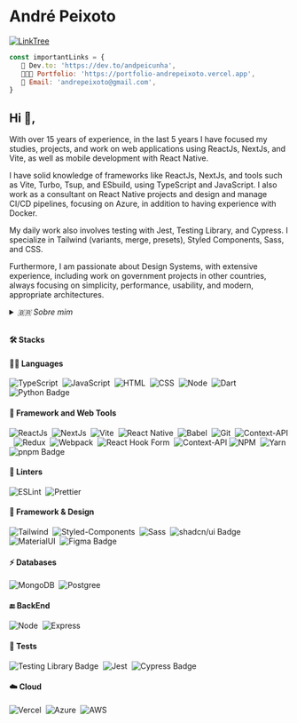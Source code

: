 # André Peixoto


[![LinkTree](https://img.shields.io/badge/linktree-1de9b6?style=for-the-badge&logo=Linktree&logoColor=white&link=https://linktr.ee/peixototiodev)](https://linktr.ee/peixototiodev)
&nbsp;
<!--
[![Linkedin Badge](https://img.shields.io/badge/-LinkedIn-0077B5?style=for-the-badge&logo=Linkedin&logoColor=white&link=https://www.linkedin.com/in/andpeicunha)](https://www.linkedin.com/in/andpeicunha)
&nbsp;
[![Articles](https://img.shields.io/badge/dev.to-0A0A0A?style=for-the-badge&logo=devdotto&logoColor=white)](https://dev.to/andpeicunha)
&nbsp;
[![Whatsapp Badge](https://img.shields.io/badge/-Whatsapp-2DB540?style=for-the-badge&labelColor=whatsapp&logo=whatsapp&logoColor=white&link=https://api.whatsapp.com/send?phone=5511977373258&text=Olá%20André!%20Vi%20seu%20perfil%20no%20Github%20e%20gostaria%20de%20entrar%20em%20contato%20com%20você)](https://api.whatsapp.com/send?phone=5511977373258&text=Olá%20André!%20Vi%20seu%20perfil%20no%20Github%20e%20gostaria%20de%20entrar%20em%20contato%20com%20você)
[![Portfólio](https://img.shields.io/badge/Portfolio-%23000000.svg?style=for-the-badge&logo=firefox&logoColor=#FF7139)](https://portfolio-andrepeixoto.vercel.app)
&nbsp;-->

<!--
&nbsp;
[![Portfólio - Behance](https://img.shields.io/badge/Behance-0054F7?style=for-the-badge&logo=behance&logoColor=white)](https://www.behance.net/andrepeixoto3f5f)
[![Whatsapp Badge](https://img.shields.io/badge/-Whatsapp-2DB540?style=for-the-badge&labelColor=whatsapp&logo=whatsapp&logoColor=white&link=https://api.whatsapp.com/send?phone=5511953121823&text=Olá%20Júlio!%20Vi%20seu%20perfil%20no%20Github%20e%20gostaria%20de%20entrar%20em%20contato%20com%20você)](https://api.whatsapp.com/send?phone=5511953121823&text=Olá%20Júlio!%20Vi%20seu%20perfil%20no%20Github%20e%20gostaria%20de%20entrar%20em%20contato%20com%20você)&nbsp;
-->

```js
const importantLinks = {
   📒 Dev.to: 'https://dev.to/andpeicunha',
   👨🏻‍💻 Portfolio: 'https://portfolio-andrepeixoto.vercel.app',
   👋 Email: 'andrepeixoto@gmail.com',
}
```

## Hi 👋,

With over 15 years of experience, in the last 5 years I have focused my studies, projects, and work on web applications using ReactJs, NextJs, and Vite, as well as mobile development with React Native.

I have solid knowledge of frameworks like ReactJs, NextJs, and tools such as Vite, Turbo, Tsup, and ESbuild, using TypeScript and JavaScript. I also work as a consultant on React Native projects and design and manage CI/CD pipelines, focusing on Azure, in addition to having experience with Docker.

My daily work also involves testing with Jest, Testing Library, and Cypress. I specialize in Tailwind (variants, merge, presets), Styled Components, Sass, and CSS.

Furthermore, I am passionate about Design Systems, with extensive experience, including work on government projects in other countries, always focusing on simplicity, performance, usability, and modern, appropriate architectures.

<details>
<summary><i>🇧🇷 Sobre mim</i></summary>
<i>
Com mais de 15 anos de experiência, nos últimos 5 anos tenho focado meus estudos, projetos e trabalho em aplicações web utilizando ReactJs, NextJs e Vite, além de desenvolvimento mobile com React Native.
<br/><br/>
Tenho um conhecimento sóido em frameworks como ReactJs, NextJs, e ferramentas como Vite, Turbo, Tsup e ESbuild, utilizando TypeScript e JavaScript. Também atuo como consultor em projetos com React Native e elaboro e gerencio pipelines de CI/CD, com foco no Azure, além de ter experiência com Docker.
<br/><br/>
Minha rotina também envolve a aplicação de testes com Jest, Testing Library e Cypress. Sou especialista em Tailwind (variants, merge, presets), Styled Components, Sass e CSS.
<br/><br/>
Além disso, sou um entusiasta em Design Systems, com ampla experiência, inclusive para projetos governamentais em outros países, sempre com com foco em simplicidade, performance, usabilidade e arquiteturas modernas e adequadas.
</i>
</details>

<br/>

<strong>🛠️ Stacks</strong>

<h4 align="left">
   <strong>👩‍💻 Languages</strong>
</h4>
<span/>

![TypeScript](https://img.shields.io/badge/typescript%20-%23007acc.svg?&style=for-the-badge&logo=typescript&logoColor=white)&nbsp;
![JavaScript](https://img.shields.io/badge/JavaScript-F7DF1E?style=for-the-badge&logo=javascript&logoColor=black)&nbsp;
![HTML](https://img.shields.io/badge/-HTML-E44D25?style=for-the-badge&logoColor=fff&logo=html5)&nbsp;
![CSS](https://img.shields.io/badge/-CSS-254DE6?style=for-the-badge&logoColor=fff&logo=css3)&nbsp;
![Node](https://img.shields.io/badge/Node.js-43853D?style=for-the-badge&logo=node.js&logoColor=white)&nbsp;
![Dart](https://img.shields.io/badge/Dart-0175C2?style=for-the-badge&logo=dart&logoColor=white)&nbsp;
![Python Badge](https://img.shields.io/badge/Python-3776AB?logo=python&logoColor=fff&style=for-the-badge)

<h4 align="left">
   <strong>🚀 Framework and Web Tools</strong>
</h4>
<span/>

![ReactJs](https://img.shields.io/badge/-React.js-18BCEE?style=for-the-badge&logoColor=fff&logo=react)&nbsp;
![NextJs](https://img.shields.io/badge/next.js-000000?style=for-the-badge&logo=next.js&logoColor=white)&nbsp;
![Vite](https://img.shields.io/badge/vite-%23646CFF.svg?style=for-the-badge&logo=vite&logoColor=white)&nbsp;
![React Native](https://img.shields.io/badge/React_Native-20232A?style=for-the-badge&logo=react&logoColor=61DAFB)&nbsp;
![Babel](https://img.shields.io/badge/Babel-61dafb?style=for-the-badge&logo=babel&logoColor=yellow&color=282c34)&nbsp;
![Git](https://img.shields.io/badge/Git-F05032?style=for-the-badge&logo=git&logoColor=white)&nbsp;
![Context-API](https://img.shields.io/badge/Context--Api-000000?style=for-the-badge&logo=react)&nbsp;
![Redux](https://img.shields.io/badge/Redux-593D88?style=for-the-badge&logo=redux&logoColor=white)&nbsp;
![Webpack](https://img.shields.io/badge/webpack-%238DD6F9.svg?style=for-the-badge&logo=webpack&logoColor=black)&nbsp;
![React Hook Form](https://img.shields.io/badge/React%20Hook%20Form-%23EC5990.svg?style=for-the-badge&logo=reacthookform&logoColor=white)&nbsp;
![Context-API](https://img.shields.io/badge/Context--Api-000000?style=for-the-badge&logo=react)
![NPM](https://img.shields.io/badge/NPM-%23CB3837.svg?style=for-the-badge&logo=npm&logoColor=white)&nbsp;
![Yarn](https://img.shields.io/badge/yarn-%232C8EBB.svg?style=for-the-badge&logo=yarn&logoColor=white)&nbsp;
![pnpm Badge](https://img.shields.io/badge/pnpm-F69220?logo=pnpm&style=for-the-badge&logoColor=white)&nbsp;

<h4 align="left">
   <strong>🧐 Linters</strong>
</h4>
<span/>

![ESLint](https://img.shields.io/badge/-ESLint-4B32C3?style=for-the-badge&logoColor=fff&logo=eslint)&nbsp;
![Prettier](https://img.shields.io/badge/-Prettier-EA5E5E?style=for-the-badge&logoColor=fff&logo=prettier)&nbsp;

<h4 align="left">
   <strong>🎨 Framework & Design</strong>
</h4>
<span/>

![Tailwind](https://img.shields.io/badge/Tailwind_CSS-38B2AC?style=for-the-badge&logo=tailwind-css&logoColor=white)&nbsp;
![Styled-Components](https://img.shields.io/badge/styled--components-DB7093?style=for-the-badge&logo=styled-components&logoColor=white)&nbsp;
![Sass](https://img.shields.io/badge/Sass-CC6699?style=for-the-badge&logo=sass&logoColor=white)&nbsp;
![shadcn/ui Badge](https://img.shields.io/badge/shadcn%2Fui-000?logo=shadcnui&logoColor=fff&style=for-the-badge)&nbsp;
![MaterialUI](https://img.shields.io/badge/Material--UI-0081CB?style=for-the-badge&logo=material-ui&logoColor=white)&nbsp;
![Figma Badge](https://img.shields.io/badge/Figma-F24E1E?logo=figma&logoColor=fff&style=for-the-badge)

<h4 align="left">
   <strong>⚡ Databases</strong>
</h4>
<span/>

![MongoDB](https://img.shields.io/badge/MongoDB-%234ea94b.svg?style=for-the-badge&logo=mongodb&logoColor=white)&nbsp;
![Postgree](https://img.shields.io/badge/PostgreSQL-316192?style=for-the-badge&logo=postgresql&logoColor=white)&nbsp;

<h4 align="left">
   <strong>🔚 BackEnd</strong>
</h4>
<span/>

![Node](https://img.shields.io/badge/Node.js-43853D?style=for-the-badge&logo=node.js&logoColor=white)&nbsp;
![Express](https://img.shields.io/badge/-Express-18BCEE?style=for-the-badge&logoColor=fff&logo=express)&nbsp;

<h4 align="left">
   <strong>🧪 Tests</strong>
</h4>
<span/>

![Testing Library Badge](https://img.shields.io/badge/Testing%20Library-E33332?logo=testinglibrary&logoColor=fff&style=for-the-badge)&nbsp;
![Jest](https://img.shields.io/badge/Jest-cdcdcd?style=for-the-badge&logo=jest&logoColor=red&color=yellow)&nbsp;
![Cypress Badge](https://img.shields.io/badge/Cypress-69D3A7?logo=cypress&logoColor=fff&style=for-the-badge)&nbsp;

<h4 align="left">
   <strong>☁️ Cloud</strong>
</h4>
<span/>

![Vercel](https://img.shields.io/badge/vercel-%23000000.svg?style=for-the-badge&logo=vercel&logoColor=white)&nbsp;
![Azure](https://img.shields.io/badge/azure-%230072C6.svg?style=for-the-badge&logo=microsoftazure&logoColor=white)&nbsp;
![AWS](https://img.shields.io/badge/AWS-%23FF9900.svg?style=for-the-badge&logo=amazon-aws&logoColor=white)&nbsp;

<br />

<!--
## 📚 Projects: <br/>

**WPP Sender** _[development]_ <br/>
_Back End project in NodeJs for user login and message queue management in Whatsapp <br/>_
[GitHub](https://github.com/andpeicunha/wpp-send)

**ClientX** _[development]_ <br/>
_Project in Next with Typescript for sending messages via WhatsApp to customers. Free platform for micro and small businesses._ <br/>

**Rick and Morty API**
<br/>
_Built on NextJs (Typescript) and Styled Component (responsive). Allows you to search for Rick and Morty characters through an API query using infiniteQuery from the React Query library. The user has the option to save characters as favorites, with the data being stored in localStorage._
<br/>
[Visit Preview](https://green-test-rho.vercel.app/) | [GitHub](https://github.com/andpeicunha/rick-morty-api)
-->
